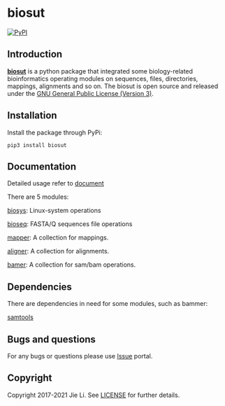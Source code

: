 # biosut
[![PyPI](https://shields.io/pypi/v/biosut.svg)](https://pypi.org/project/biosut)

## Introduction
[**biosut**](https://github.com/jlli6t/BioSut) is a python package that 
integrated some biology-related bioinformatics operating modules on sequences, 
files, directories, mappings, alignments and so on. The biosut is open source 
and released under the 
[GNU General Public License (Version 3)](https://pypi.org/project/biosut/).

## Installation
Install the package through PyPi:
```
pip3 install biosut
```

## Documentation
Detailed usage refer to [document](docs/documentation.md)

There are 5 modules:

[biosys](docs/1.biosys.md): Linux-system operations

[bioseq](docs/2.bioseq.md): FASTA/Q sequences file operations

[mapper](docs/3.mapper.md): A collection for mappings.

[aligner](docs/4.aligner.md): A collection for alignments.

[bamer](docs/5.bamer.md): A collection for sam/bam operations.

## Dependencies
There are dependencies in need for some modules, such as bammer:

[samtools](http://www.htslib.org/)

## Bugs and questions
For any bugs or questions please use 
[Issue](https://github.com/jlli6t/BioSut/issues) portal.

## Copyright
Copyright 2017-2021 Jie Li. See [LICENSE](./LICENSE) for further details.
